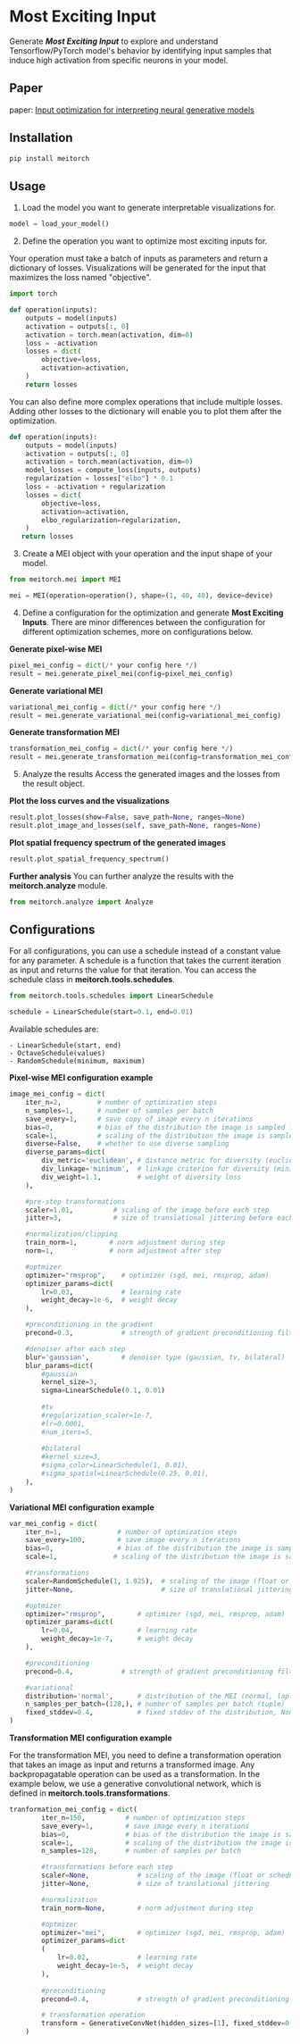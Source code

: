 # Most Exciting Input
Generate ***Most Exciting Input*** to explore and understand Tensorflow/PyTorch model's behavior by identifying input samples that induce high activation from specific neurons in your model.

## Paper
paper: [Input optimization for interpreting neural generative models](https://lacykaltgr.github.io/assets/pdf/TDK2023.pdf)

## Installation
```bash
pip install meitorch
```

## Usage

1. Load the model you want to generate interpretable visualizations for.

```python
model = load_your_model()
```

2. Define the operation you want to optimize most exciting inputs for.

Your operation must take a batch of inputs as parameters and return a dictionary of losses. 
Visualizations will be generated for the input that maximizes the loss named "objective".


```python
import torch

def operation(inputs):
    outputs = model(inputs)
    activation = outputs[:, 0]
    activation = torch.mean(activation, dim=0)
    loss = -activation
    losses = dict(
        objective=loss,
        activation=activation,
    )
    return losses
```

You can also define more complex operations that include multiple losses. 
Adding other losses to the dictionary will enable you to plot them after the optimization.

```python   
def operation(inputs):
    outputs = model(inputs)
    activation = outputs[:, 0]
    activation = torch.mean(activation, dim=0)
    model_losses = compute_loss(inputs, outputs)
    regularization = losses["elbo"] * 0.1
    loss = -activation + regularization
    losses = dict(
        objective=loss,
        activation=activation,
        elbo_regularization=regularization,
    )
   return losses
```

3. Create a MEI object with your operation and the input shape of your model.

```python
from meitorch.mei import MEI

mei = MEI(operation=operation(), shape=(1, 40, 40), device=device)
```

4. Define a configuration for the optimization and generate **Most Exciting Inputs**.
There are minor differences between the configuration for different optimization schemes, more on configurations below.

**Generate pixel-wise MEI**
```python
pixel_mei_config = dict(/* your config here */)
result = mei.generate_pixel_mei(config=pixel_mei_config)
```
**Generate variational MEI**
```python
variational_mei_config = dict(/* your config here */)
result = mei.generate_variational_mei(config=variational_mei_config)
```

**Generate transformation MEI**
```python
transformation_mei_config = dict(/* your config here */)
result = mei.generate_transformation_mei(config=transformation_mei_config)
```

5. Analyze the results
Access the generated images and the losses from the result object.

**Plot the loss curves and the visualizations**
```python
result.plot_losses(show=False, save_path=None, ranges=None)
result.plot_image_and_losses(self, save_path=None, ranges=None)
```

**Plot spatial frequency spectrum of the generated images**
```python
result.plot_spatial_frequency_spectrum()
```
**Further analysis**
You can further analyze the results with the **meitorch.analyze** module.
```python
from meitorch.analyze import Analyze
```

## Configurations

For all configurations, you can use a schedule instead of a constant value for any parameter.
A schedule is a function that takes the current iteration as input and returns the value for that iteration.
You can access the schedule class in **meitorch.tools.schedules**.
```python
from meitorch.tools.schedules import LinearSchedule

schedule = LinearSchedule(start=0.1, end=0.01)
```
Available schedules are:
```
- LinearSchedule(start, end)
- OctaveSchedule(values)
- RandomSchedule(minimum, maximum)
```

**Pixel-wise MEI configuration example**

```python
image_mei_config = dict(
    iter_n=2,         # number of optimization steps
    n_samples=1,      # number of samples per batch
    save_every=1,     # save copy of image every n iterations
    bias=0,           # bias of the distribution the image is sampled from
    scale=1,          # scaling of the distribution the image is sampled from
    diverse=False,    # whether to use diverse sampling
    diverse_params=dict(
        div_metric='euclidean', # distance metric for diversity (euclidean, cosine, correlation)
        div_linkage='minimum',  # linkage criterion for diversity (minimum, average)
        div_weight=1.1,         # weight of diversity loss
    ),

    #pre-step transformations
    scaler=1.01,          # scaling of the image before each step
    jitter=3,             # size of translational jittering before each step

    #normalization/clipping
    train_norm=1,        # norm adjustment during step
    norm=1,              # norm adjustment after step

    #optmizer
    optimizer="rmsprop",    # optimizer (sgd, mei, rmsprop, adam)
    optimizer_params=dict(
        lr=0.03,            # learning rate
        weight_decay=1e-6,  # weight decay
    ),

    #preconditioning in the gradient
    precond=0.3,            # strength of gradient preconditioning filter falloff (float or schedule)

    #denoiser after each step
    blur='gaussian',        # denoiser type (gaussian, tv, bilateral)
    blur_params=dict(
        #gaussian
        kernel_size=3,
        sigma=LinearSchedule(0.1, 0.01)
        
        #tv
        #regularization_scaler=1e-7,
        #lr=0.0001,
        #num_iters=5,
        
        #bilateral
        #kernel_size=3,
        #sigma_color=LinearSchedule(1, 0.01),
        #sigma_spatial=LinearSchedule(0.25, 0.01),
    ),
)
```

**Variational MEI configuration example**

```python
var_mei_config = dict(
    iter_n=1,              # number of optimization steps
    save_every=100,        # save image every n iterations
    bias=0,                # bias of the distribution the image is sampled from
    scale=1,              # scaling of the distribution the image is sampled from

    #transformations
    scaler=RandomSchedule(1, 1.025),  # scaling of the image (float or schedule)
    jitter=None,                      # size of translational jittering

    #optmizer
    optimizer="rmsprop",        # optimizer (sgd, mei, rmsprop, adam)
    optimizer_params=dict(   
        lr=0.04,                # learning rate
        weight_decay=1e-7,      # weight decay
    ),

    #preconditioning
    precond=0.4,            # strength of gradient preconditioning filter

    #variational
    distribution='normal',      # distribution of the MEI (normal, laplace)
    n_samples_per_batch=(128,), # number of samples per batch (tuple)
    fixed_stddev=0.4,           # fixed stddev of the distribution, None for learned stddev
)
```

**Transformation MEI configuration example**

For the transformation MEI, you need to define a transformation operation that takes an image as input and returns a transformed image. 
Any backpropagatable operation can be used as a transformation. In the example below, we use a generative convolutional network, which is defined in **meitorch.tools.transformations**.

```python
tranformation_mei_config = dict(
        iter_n=150,          # number of optimization steps
        save_every=1,        # save image every n iterations
        bias=0,              # bias of the distribution the image is sampled from
        scale=1,             # scaling of the distribution the image is sampled from
        n_samples=128,       # number of samples per batch

        #transformations before each step
        scaler=None,            # scaling of the image (float or schedule)
        jitter=None,            # size of translational jittering

        #normalization
        train_norm=None,        # norm adjustment during step

        #optmizer
        optimizer="mei",        # optimizer (sgd, mei, rmsprop, adam)
        optimizer_params=dict
        (
            lr=0.02,            # learning rate
            weight_decay=1e-5,  # weight decay
        ),
    
        #preconditioning
        precond=0.4,            # strength of gradient preconditioning filter

        # transformation operation
        transform = GenerativeConvNet(hidden_sizes=[1], fixed_stddev=0.6, kernel_size=9,  activation=torch.nn.ReLU(), activate_output=False, shape=(1, 40, 40))
    )
```